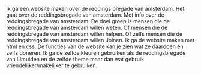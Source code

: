 Ik ga een website maken over de reddings bregade van amsterdam. Het gaat over de reddingsbregade van amsterdam. Met info over de reddingsbregade van amsterdam. De doel groep is mensen die de reddingsbregade van amsterdam willen weten. Of mensen die de reddingsbregade van amsterdam willen helpen. Of zelfs mensen die de reddingsbregade van amsterdam willen Joinen. Ik ga de website maken met html en css. De functies van de website kan je zien wat ze daardoen en zelfs doneren. Ik ga de zelfde kleuren gebruiken als de reddingsbregade van IJmuiden en de zelfde theme maar dan wat gebruik vriendelijker/makelijker te gebruiken.